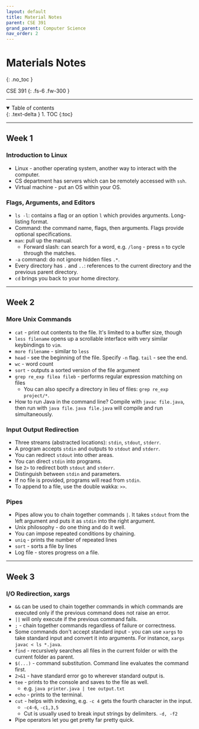```yaml
---
layout: default
title: Material Notes
parent: CSE 391
grand_parent: Computer Science
nav_order: 2
---
```


# Materials Notes
{: .no_toc }

CSE 391
{: .fs-6 .fw-300 }

---

<details open markdown="block">
  <summary>
    Table of contents
  </summary>
  {: .text-delta }
1. TOC
{:toc}
</details>

---

## Week 1

### Introduction to Linux
- Linux - another operating system, another way to interact with the computer.
- CS department has servers which can be remotely accessed with `ssh`.
- Virtual machine - put an OS within your OS.

### Flags, Arguments, and Editors
- `ls -l`: contains a flag or an option `l` which provides arguments. Long-listing format.
- Command: the command name, flags, then arguments. Flags provide optional specifications.
- `man`: pull up the manual.
  - Forward slash: can search for a word, e.g. `/long` - press `n` to cycle through the matches.
- `-a` command: do not ignore hidden files `.*`.
- Every directory has `.` and `..`: references to the current directory and the previous parent directory.
- `cd` brings you back to your home directory.

---

## Week 2

### More Unix Commands
- `cat` - print out contents to the file. It's limited to a buffer size, though
- `less filename` opens up a scrollable interface with very similar keybindings to `vim`.
- `more filename` - similar to `less`
- `head` - see the beginning of the file. Specify `-n` flag. `tail` - see the end.
- `wc` - word count
- `sort` - outputs a sorted version of the file argument
- `grep re_exp filea fileb` - performs regular expression matching on files
  - You can also specify a directory in lieu of files: `grep re_exp project/*`.
- How to run Java in the command line? Compile with `javac file.java`, then run with `java file`. `java file.java` will compile and run simultaneously.

### Input Output Redirection
- Three streams (abstracted locations): `stdin`, `stdout`, `stderr`. 
- A program accepts `stdin` and outputs to `stdout` and `stderr`.
- You can redirect `stdout` into other areas.
- You can direct `stdin` into programs.
- Ise `2>` to redirect both `stdout` and `stderr`.
- Distinguish between `stdin` and parameters.
- If no file is provided, programs will read from `stdin`.
- To append to a file, use the double wakka: `>>`.

### Pipes
- Pipes allow you to chain together commands `|`. It takes `stdout` from the left argument and puts it as `stdin` into the right argument.
- Unix philosophy - do one thing and do it well.
- You can impose repeated conditions by chaining.
- `uniq` - prints the number of repeated lines
- `sort` - sorts a file by lines
- Log file - stores progress on a file.

---

## Week 3

### I/O Redirection, xargs
- `&&` can be used to chain together commands in which commands are executed only if the previous command does not raise an error.
- `||` will only execute if the previous command fails.
- `;` - chain together commands regardless of failure or correctness.  
- Some commands don't accept standard input - you can use `xargs` to take standard input and convert it into arguments. For instance, `xargs javac < ls *.java`.
- `find` - recursively searches all files in the current folder or with the current folder as parent.
- `$(...)` - command substitution. Command line evaluates the command first.
- `2>&1` - have standard error go to wherever standard output is.
- `tee` - prints to the console and saves to the file as well.
  - e.g. `java printer.java | tee output.txt`
- `echo` - prints to the terminal.
- `cut` - helps with indexing, e.g. `-c 4` gets the fourth character in the input.
  - `-c4-6`, `-c1,3,5`
  - Cut is usually used to break input strings by delimiters. `-d, -f2`
- Pipe operators let you get pretty far pretty quick.












